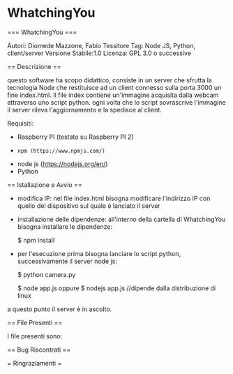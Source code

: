 # WhatchingYou
=== WhatchingYou ===

Autori: Diomede Mazzone, Fabio Tessitore
Tag: Node JS, Python, client/server
Versione Stabile:1.0
Licenza: GPL 3.0 o successive

== Descrizione ==

questo software ha scopo didattico, consiste in un server che sfrutta la tecnologia Node che restituisce ad un client connesso sulla porta 3000 un fine index.html. Il file index contiene un'immagine acquisita dalla webcam attraverso uno script python. ogni volta che lo script sovrascrive l'immagine il server rileva l'aggiornamento e la spedisce al client.


Requisiti:
*   Raspberry PI (testato su Raspberry PI 2)
*	  npm (https://www.npmjs.com/)
*   node js (https://nodejs.org/en/)
*   Python


== Istallazione e Avvio ==

* modifica IP: nel file index.html bisogna modificare l'indirizzo IP con quello del dispositivo sul quale è lanciato il server


* installazione delle dipendenze: all'interno della cartella di WhatchingYou bisogna installare le dipendenze:

  $ npm install
  
  
* per l'esecuzione prima bisogna lanciare lo script python, successivamente il server node js:
  
  $ python camera.py
  
  $ node app.js
  oppure
  $ nodejs app.js //dipende dalla distribuzione di linux


a questo punto il server è in ascolto.

== File Presenti ==

I file presenti sono:


== Bug Riscontrati ==


= Ringraziamenti =

